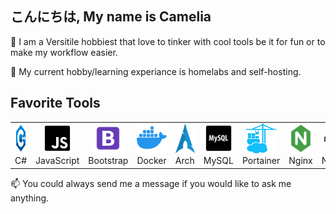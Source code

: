 ## こんにちは, My name is Camelia
👋 I am a Versitile hobbiest that love to tinker with cool tools be it for fun or to make my workflow easier.

👀 My current hobby/learning experiance is homelabs and self-hosting.

## Favorite Tools
<table>
  <tr>
    <td align="center" width="96">
      <a href="#CameliaX">
        <img src="./img/csharp.svg" width="48" height="48" alt="C#" />
      </a>
      <br>C#
    </td>
    <td align="center" width="96">
      <a href="#CameliaX">
        <img src="./img/javascript.svg" width="48" height="48" alt="JavaScript" />
      </a>
      <br>JavaScript
    </td>
    <td align="center" width="96">
      <a href="#CameliaX">
        <img src="./img/bootstrap.svg" width="48" height="48" alt="Bootstrap" />
      </a>
      <br>Bootstrap
    </td>
    <td align="center" width="96">
      <a href="#CameliaX">
        <img src="./img/docker.svg" width="48" height="48" alt="Docker" />
      </a>
      <br>Docker
    </td>
    <td align="center" width="96">
      <a href="#CameliaX">
        <img src="./img/arch.png" width="48" height="48" alt="ArchLinux" />
      </a>
      <br>Arch
    </td>
    <td align="center" width="96">
      <a href="#CameliaX">
        <img src="./img/mysql.png" width="48" height="48" alt="MySQL" />
      </a>
      <br>MySQL
    </td>
    <td align="center" width="96">
      <a href="#CameliaX" >
        <img src="./img/portainer.svg" width="48" height="48" alt="Portainer" />
      </a>
      <br>Portainer
    </td>
    <td align="center" width="96">
      <a href="#CameliaX">
        <img src="./img/nginx.svg" width="48" height="48" alt="Nginx" />
      </a>
      <br>Nginx
    </td>
    <td align="center" width="96">
      <a href="#CameliaX">
        <img src="./img/nodejs.svg" width="48" height="48" alt="NodeJS" />
      </a>
      <br>Node.JS
    </td>
  </tr>
</table>

📫 You could always send me a message if you would like to ask me anything.
